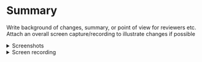 # Summary

Write background of changes, summary, or point of view for reviewers etc.
Attach an overall screen capture/recording to illustrate changes if possible

<details>
  <summary> Screenshots </summary>
    Add screenshots here...
</details>
<details>
  <summary> Screen recording </summary>
    Add screen recordings here...
</details>

<!--
# Spec

- Ticket: ...

# What needs to be tested / How it has been tested

- [ ] ...
- [ ] ...
- [ ] ...

# Other notes for reviewers

- [ ] ...
- [ ] ...
- [ ] ...
-->
